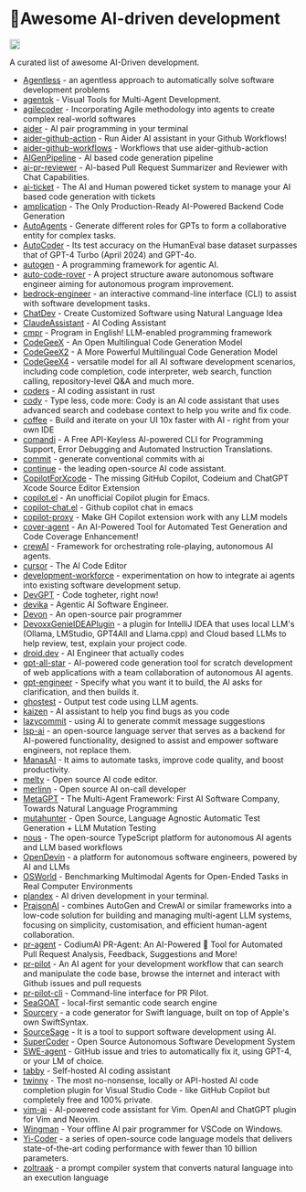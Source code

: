 # 🤖Awesome AI-driven development

<a href="https://github.com/sindresorhus/awesome"><img src="https://cdn.rawgit.com/sindresorhus/awesome/d7305f38d29fed78fa85652e3a63e154dd8e8829/media/badge.svg" alt="Awesome" height="18"></a>

A curated list of awesome AI-Driven development.

- [Agentless](https://github.com/OpenAutoCoder/Agentless) - an agentless approach to automatically solve software development problems
- [agentok](https://github.com/hughlv/agentok) - Visual Tools for Multi-Agent Development.
- [agilecoder](https://github.com/fsoft-ai4code/agilecoder) - Incorporating Agile methodology into agents to create complex real-world softwares
- [aider](https://github.com/paul-gauthier/aider) - AI pair programming in your terminal
- [aider-github-action](https://github.com/mirrajabi/aider-github-action) - Run Aider AI assistant in your Github Workflows!
- [aider-github-workflows](https://github.com/mirrajabi/aider-github-workflows) - Workflows that use aider-github-action
- [AIGenPipeline](https://github.com/stoerr/AIGenPipeline) - AI based code generation pipeline
- [ai-pr-reviewer](https://github.com/coderabbitai/ai-pr-reviewer) - AI-based Pull Request Summarizer and Reviewer with Chat Capabilities.
- [ai-ticket](https://github.com/jmikedupont2/ai-ticket) - The AI and Human powered ticket system to manage your AI based code generation with tickets
- [amplication](https://github.com/amplication/amplication) - The Only Production-Ready AI-Powered Backend Code Generation
- [AutoAgents](https://github.com/Link-AGI/AutoAgents) - Generate different roles for GPTs to form a collaborative entity for complex tasks.
- [AutoCoder](https://github.com/bin123apple/AutoCoder) - Its test accuracy on the HumanEval base dataset surpasses that of GPT-4 Turbo (April 2024) and GPT-4o.
- [autogen](https://github.com/microsoft/autogen) - A programming framework for agentic AI.
- [auto-code-rover](https://github.com/nus-apr/auto-code-rover) - A project structure aware autonomous software engineer aiming for autonomous program improvement.
- [bedrock-engineer](https://github.com/daisuke-awaji/bedrock-engineer) - an interactive command-line interface (CLI) to assist with software development tasks.
- [ChatDev](https://github.com/OpenBMB/ChatDev) - Create Customized Software using Natural Language Idea
- [ClaudeAssistant](https://github.com/itodobien/ClaudeAssistant) - AI Coding Assistant
- [cmpr](https://github.com/inimino/cmpr) - Program in English! LLM-enabled programming framework
- [CodeGeeX](https://github.com/THUDM/CodeGeeX) - An Open Multilingual Code Generation Model
- [CodeGeeX2](https://github.com/THUDM/CodeGeeX2) - A More Powerful Multilingual Code Generation Model
- [CodeGeeX4](https://github.com/THUDM/CodeGeeX4) -  versatile model for all AI software development scenarios, including code completion, code interpreter, web search, function calling, repository-level Q&A and much more.
- [coders](https://github.com/0xKoda/coders) - AI coding assistant in rust
- [cody](https://github.com/sourcegraph/cody) - Type less, code more: Cody is an AI code assistant that uses advanced search and codebase context to help you write and fix code.
- [coffee](https://github.com/Coframe/coffee) - Build and iterate on your UI 10x faster with AI - right from your own IDE
- [comandi](https://github.com/datavorous/comandi) - A Free API-Keyless AI-powered CLI for Programming Support, Error Debugging and Automated Instruction Translations.
- [commit](https://github.com/wajeht/commit) - generate conventional commits with ai
- [continue](https://github.com/continuedev/continue) - the leading open-source AI code assistant.
- [CopilotForXcode](https://github.com/intitni/CopilotForXcode) - The missing GitHub Copilot, Codeium and ChatGPT Xcode Source Editor Extension
- [copilot.el](https://github.com/copilot-emacs/copilot.el) - An unofficial Copilot plugin for Emacs.
- [copilot-chat.el](https://github.com/chep/copilot-chat.el) - Github copilot chat in emacs
- [copilot-proxy](https://github.com/jjleng/copilot-proxy) - Make GH Copilot extension work with any LLM models
- [cover-agent](https://github.com/Codium-ai/cover-agent) - An AI-Powered Tool for Automated Test Generation and Code Coverage Enhancement!
- [crewAI](https://github.com/joaomdmoura/crewAI) - Framework for orchestrating role-playing, autonomous AI agents.
- [cursor](https://github.com/getcursor/cursor) - The AI Code Editor
- [development-workforce](https://github.com/Grusinator/development-workforce) - experimentation on how to integrate ai agents into existing software development setup.
- [DevGPT](https://github.com/fabriziosalmi/DevGPT) - Code togheter, right now!
- [devika](https://github.com/stitionai/devika) - Agentic AI Software Engineer.
- [Devon](https://github.com/entropy-research/Devon) - An open-source pair programmer
- [DevoxxGenieIDEAPlugin](https://github.com/devoxx/DevoxxGenieIDEAPlugin) - a plugin for IntelliJ IDEA that uses local LLM's (Ollama, LMStudio, GPT4All and Llama.cpp) and Cloud based LLMs to help review, test, explain your project code.
- [droid.dev](https://github.com/bootstrapguru/droid.dev) - AI Engineer that actually codes
- [gpt-all-star](https://github.com/kyaukyuai/gpt-all-star) - AI-powered code generation tool for scratch development of web applications with a team collaboration of autonomous AI agents.
- [gpt-engineer](https://github.com/gpt-engineer-org/gpt-engineer) - Specify what you want it to build, the AI asks for clarification, and then builds it.
- [ghostest](https://github.com/ryooo/ghostest) - Output test code using LLM agents.
- [kaizen](https://github.com/Cloud-Code-AI/kaizen) - AI assistant to help you find bugs as you code
- [lazycommit](https://github.com/m7medVision/lazycommit) - using AI to generate commit message suggestions
- [lsp-ai](https://github.com/SilasMarvin/lsp-ai) - an open-source language server that serves as a backend for AI-powered functionality, designed to assist and empower software engineers, not replace them.
- [ManasAI](https://github.com/yashpokar/ManasAI) - It aims to automate tasks, improve code quality, and boost productivity.
- [melty](https://github.com/meltylabs/melty) - Open source AI code editor.
- [merlinn](https://github.com/merlinn-co/merlinn) - Open source AI on-call developer
- [MetaGPT](https://github.com/geekan/MetaGPT/) - The Multi-Agent Framework: First AI Software Company, Towards Natural Language Programming
- [mutahunter](https://github.com/codeintegrity-ai/mutahunter) - Open Source, Language Agnostic Automatic Test Generation + LLM Mutation Testing
- [nous](https://github.com/TrafficGuard/nous) - The open-source TypeScript platform for autonomous AI agents and LLM based workflows
- [OpenDevin](https://github.com/OpenDevin/OpenDevin) - a platform for autonomous software engineers, powered by AI and LLMs
- [OSWorld](https://github.com/xlang-ai/OSWorld) - Benchmarking Multimodal Agents for Open-Ended Tasks in Real Computer Environments
- [plandex](https://github.com/plandex-ai/plandex) - AI driven development in your terminal.
- [PraisonAI](https://github.com/MervinPraison/PraisonAI) - combines AutoGen and CrewAI or similar frameworks into a low-code solution for building and managing multi-agent LLM systems, focusing on simplicity, customisation, and efficient human-agent collaboration.
- [pr-agent](https://github.com/Codium-ai/pr-agent) - CodiumAI PR-Agent: An AI-Powered 🤖 Tool for Automated Pull Request Analysis, Feedback, Suggestions and More!
- [pr-pilot](https://github.com/PR-Pilot-AI/pr-pilot) - An AI agent for your development workflow that can search and manipulate the code base, browse the internet and interact with Github issues and pull requests
- [pr-pilot-cli](https://github.com/PR-Pilot-AI/pr-pilot-cli) - Command-line interface for PR Pilot.
- [SeaGOAT](https://github.com/kantord/SeaGOAT) - local-first semantic code search engine
- [Sourcery](https://github.com/krzysztofzablocki/Sourcery) - a code generator for Swift language, built on top of Apple's own SwiftSyntax.
- [SourceSage](https://github.com/Sunwood-ai-labs/SourceSage) - It is a tool to support software development using AI.
- [SuperCoder](https://github.com/TransformerOptimus/SuperCoder) - Open Source Autonomous Software Development System
- [SWE-agent](https://github.com/princeton-nlp/SWE-agent) - GitHub issue and tries to automatically fix it, using GPT-4, or your LM of choice.
- [tabby](https://github.com/TabbyML/tabby) - Self-hosted AI coding assistant
- [twinny](https://github.com/twinnydotdev/twinny) - The most no-nonsense, locally or API-hosted AI code completion plugin for Visual Studio Code - like GitHub Copilot but completely free and 100% private.
- [vim-ai](https://github.com/madox2/vim-ai) - AI-powered code assistant for Vim. OpenAI and ChatGPT plugin for Vim and Neovim.
- [Wingman](https://github.com/winstxnhdw/Wingman) - Your offline AI pair programmer for VSCode on Windows.
- [Yi-Coder](https://github.com/01-ai/Yi-Coder) - a series of open-source code language models that delivers state-of-the-art coding performance with fewer than 10 billion parameters.
- [zoltraak](https://github.com/dai-motoki/zoltraak) - a prompt compiler system that converts natural language into an execution language
